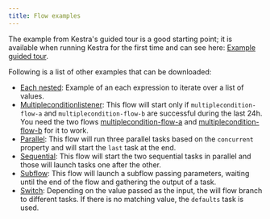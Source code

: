 ```yaml
---
title: Flow examples
---
```


The example from Kestra's guided tour is a good starting point; it is available when running Kestra for the first time and can see here: [Example guided tour](./example-guided-tour.md).

Following is a list of other examples that can be downloaded:
- [Each nested](./each-nested.md): Example of an each expression to iterate over a list of values.
- [Multipleconditionlistener](./multiplecondition-listener.md): This flow will start only if `multiplecondition-flow-a` and `multiplecondition-flow-b` are successful during the last 24h. You need the two flows [multiplecondition-flow-a](/examples/flows_multiplecondition-flow-a.yml) and [multiplecondition-flow-b](/examples/flows_multiplecondition-flow-b.yml) for it to work.
- [Parallel](./parallel.md): This flow will run three parallel tasks based on the `concurrent` property and will start the `last` task at the end.
- [Sequential](./sequential.md): This flow will start the two sequential tasks in parallel and those will launch tasks one after the other.
- [Subflow](./subflow.md): This flow will launch a subflow passing parameters, waiting until the end of the flow and gathering the output of a task.
- [Switch](./switch.md): Depending on the value passed as the input, the will flow branch to different tasks. If there is no matching value, the `defaults` task is used.
